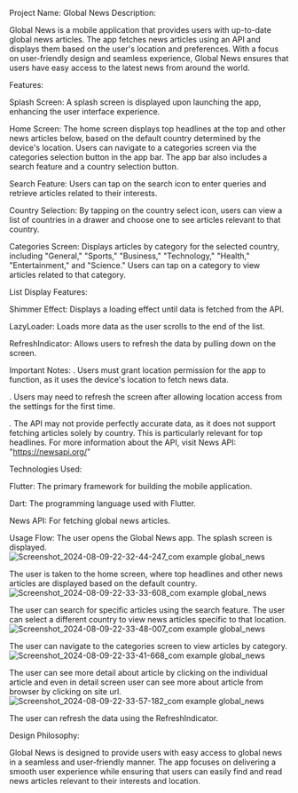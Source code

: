 Project Name: Global News
Description:

Global News is a mobile application that provides users with up-to-date global news articles. The app fetches news articles using an API and displays them based on the user's location and preferences. With a focus on user-friendly design and seamless experience, Global News ensures that users have easy access to the latest news from around the world.

Features:

Splash Screen:
A splash screen is displayed upon launching the app, enhancing the user interface experience.

Home Screen:
The home screen displays top headlines at the top and other news articles below, based on the default country determined by the device's location.
Users can navigate to a categories screen via the categories selection button in the app bar.
The app bar also includes a search feature and a country selection button.

Search Feature:
Users can tap on the search icon to enter queries and retrieve articles related to their interests.

Country Selection:
By tapping on the country select icon, users can view a list of countries in a drawer and choose one to see articles relevant to that country.

Categories Screen:
Displays articles by category for the selected country, including "General," "Sports," "Business," "Technology," "Health," "Entertainment," and "Science."
Users can tap on a category to view articles related to that category.

List Display Features:

Shimmer Effect: Displays a loading effect until data is fetched from the API.

LazyLoader: Loads more data as the user scrolls to the end of the list.

RefreshIndicator: Allows users to refresh the data by pulling down on the screen.

Important Notes:
. Users must grant location permission for the app to function, as it uses the device's location to fetch news data.

. Users may need to refresh the screen after allowing location access from the settings for the first time.

. The API may not provide perfectly accurate data, as it does not support fetching articles solely by country. This is particularly relevant for top headlines. For more information about the API, visit News API: "https://newsapi.org/"

Technologies Used:

Flutter: The primary framework for building the mobile application.

Dart: The programming language used with Flutter.

News API: For fetching global news articles.

Usage Flow:
The user opens the Global News app.
The splash screen is displayed.
![Screenshot_2024-08-09-22-32-44-247_com example global_news](https://github.com/user-attachments/assets/1c379a4e-6b87-4dde-a0b1-c47f642f8e26)

The user is taken to the home screen, where top headlines and other news articles are displayed based on the default country.
![Screenshot_2024-08-09-22-33-33-608_com example global_news](https://github.com/user-attachments/assets/a5fdb6be-c99b-4eb6-8ca4-329b81919996)

The user can search for specific articles using the search feature.
The user can select a different country to view news articles specific to that location.
![Screenshot_2024-08-09-22-33-48-007_com example global_news](https://github.com/user-attachments/assets/04d47776-ab45-4cba-a3a8-c7ca1139d785)

The user can navigate to the categories screen to view articles by category.
![Screenshot_2024-08-09-22-33-41-668_com example global_news](https://github.com/user-attachments/assets/722e7bcf-f698-4d68-82ec-33ec44f3472c)

The user can see more detail about article by clicking on the individual article and even in detail screen user can see more about article from browser by clicking on site url.
![Screenshot_2024-08-09-22-33-57-182_com example global_news](https://github.com/user-attachments/assets/a005b1e9-8561-4f6b-aa11-87dba7ed3556)

The user can refresh the data using the RefreshIndicator.

Design Philosophy:

Global News is designed to provide users with easy access to global news in a seamless and user-friendly manner. The app focuses on delivering a smooth user experience while ensuring that users can easily find and read news articles relevant to their interests and location.


